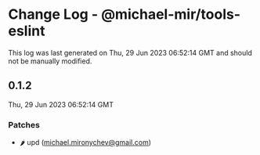 # Change Log - @michael-mir/tools-eslint

This log was last generated on Thu, 29 Jun 2023 06:52:14 GMT and should not be manually modified.

<!-- Start content -->

## 0.1.2

Thu, 29 Jun 2023 06:52:14 GMT

### Patches

- :hot_pepper: upd (michael.mironychev@gmail.com)
